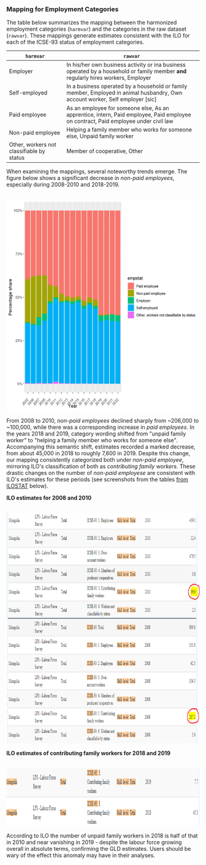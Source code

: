 

### Mapping for Employment Categories

The table below summarizes the mapping between the harmonized employment categories (`harmvar`) and the categories in the raw dataset (`rawvar`). These mappings generate estimates consistent with the ILO for each of the ICSE-93 status of employment categories.

| `harmvar`                                        | `rawvar`                                                                                   |
|--------------------------------------------------|-------------------------------------------------------------------------------------------|
| Employer                                         | In his/her own business activity or ina business operated by a household or family member **and** regularly hires workers, Employer |
| Self-employed                                    | In a business operated by a household or family member, Employed in animal husbandry, Own account worker, Self employer [sic] |
| Paid employee                                    | As an employee for someone else, As an apprentice, intern, Paid employee, Paid employee on contract, Paid employee under civil law|
| Non-paid employee                                | Helping a family member who works for someone else, Unpaid family worker                  |
| Other, workers not classifiable by status        | Member of cooperative, Other                       |

When examining the mappings, several noteworthy trends emerge. The figure below shows a significant decrease in *non-paid employees*, especially during 2008-2010 and 2018-2019. 

<br>
<img src="Utilities/MNG_empstat.png" width="600" height="550">
<br>

From 2008 to 2010, *non-paid employees* declined sharply from ~206,000 to ~100,000, while there was a corresponding increase in *paid employees*. In the years 2018 and 2019, category wording shifted from "unpaid family worker" to "helping a family member who works for someone else". Accompanying this semantic shift, estimates recorded a marked decrease, from about 45,000 in 2018 to roughly 7,600 in 2019. Despite this change, our mapping consistently categorized both under *non-paid employee*, mirroring ILO's classification of both as *contributing family workers*. These drastic changes on the number of *non-paid employese*  are consistent with ILO's estimates for these periods (see screenshots from the tables [from ILOSTAT](https://ilostat.ilo.org/data/) below). 



**ILO estimates for 2008 and 2010**

<br>

<img src="Utilities/ilo_empstat_08_10.PNG" width="1000" height="600">


<br>

**ILO estimates of contributing family workers for 2018 and 2019**

<br>

<img src="Utilities/ilo_empstat_18_19.png" width="1000" height="150">

<br>

According to ILO the number of unpaid family workers in 2018 is half of that in 2010 and near vanishing in 2019 - despite the labour force growing overall in absolute terms, confirming the GLD estimates. Users should be wary of the effect this anomaly may have in their analyses.

